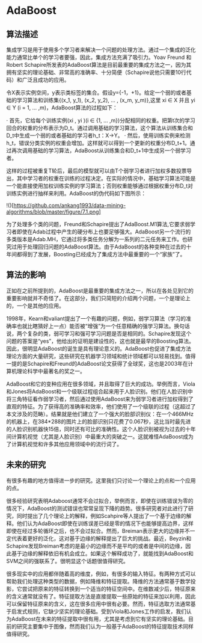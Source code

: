 # AdaBoost

## 算法描述

集成学习是用于使用多个学习者来解决一个问题的处理方法。通过一个集成的泛化能力通常比单个的学习者要强，因此，集成方法充满了吸引力。Yoav Freund 和Robert Schapire所发表的AdaBoost算法是目前最重要的集成方法之一，因为其拥有坚实的理论基础、非常高的准确率、十分简便（Schapire说他只需要10行代码）和广泛且成功的应用。

令X表示实例空间，y表示类标签的集合。假设y={-1，+1}。给定一个弱的或者基础的学习算法和训练集{(x_1, y_1), (x_2, y_2), … , (x_m, y_m)},这里 xi ∈ X 并且 yi ∈ Y (i = 1, … ,m)，AdaBoost算法的过程如下：

· 首先，它给每个训练实例(xi , yi )(i ∈ {1, … ,m})分配相同的权重。把第t次的学习回合的权重的分布表示为D_t。通过调用基础的学习算法，这个算法从训练集合和D_t中生成一个弱的或者基础的学习者h_t：X->Y。
· 然后，使用训练实例来检测h_t，错误分类实例的权重会增加。这样就可以得到一个更新的权重分布D_t+1。通过再次调用基础的学习算法，AdaBoost从训练集合和D_t+1中生成另一个弱学习者。

这样的过程被重复T轮后，最后的模型就可以由T个弱学习者进行加权多数投票导出，其中学习者的权重在训练的过程决定。在实际的情况中，基础学习算法可能是一个能直接使用加权训练实例的学习算法；否则权重能够通过根据权重分布D_t对训练实例进行抽样来利用。AdaBoost的伪代码如下图所示：

!()[https://github.com/ankang1993/data-mining-algorithms/blob/master/figure/7.1.png]

为了处理多个类的问题，Freund和Schapire提出了AdaBoost.M1算法,它要求弱学习者即使在Adab过程中产生的硬分布上也要足够强大。AdaBoost另一个流行的多类版本是Adab.MH，它通过将多类任务分解为一系列的二元任务来工作。也研究过用于处理回归问题的AdaBoost算法。由于AdaBoost的各种变种在过去的十年间都得到了发展，Boosting已经成为了集成方法中最重要的一个“家族”了。

## 算法的影响

正如在之前所提到的，AdaBoost是最重要的集成方法之一，所以在各处见到它的重要影响就并不奇怪了。在这部分，我们只简短的介绍两个问题，一个是理论上的，一个是其他的应用。

1998年，Kearn和valiant提出了一个有趣的问题，例如，弱学习算法（学习的准确率也就比瞎猜好上一点）能否被“增强”为一个任意精确的强学习算法。换句话说，两个复杂的类，弱可学习和强可学习问题是否是相同的。Schapire发现这个问题的答案是“yes”，他给出的证明是建设性的，这也就是最早的Boosting算法。因此，很明显AdaBoost的诞生是具有理论意义的。AdaBoost也促进了集成方法理论方面的大量研究，这些研究在机器学习领域和统计领域都可以轻易找到。值得一提的是Schapire和Freund的AdaBoost论文获得了全球奖，这也是2003年在计算机理论科学中最著名的奖之一。

AdaBoost和它的变种应用在很多领域，并且取得了巨大的成功。举例而言，Viola和Jones将AdaBoost和一个级联过程组合起来用于人脸识别。他们在人脸识别中将三角特征看作弱学习者，然后通过使用AdaBoost来为弱学习者进行加权得到了直观的特征。为了获得高的准确率和效率，他们使用了一个级联的过程（这超过了本文涉及的范畴）。结果就是他们建立了一个强大的脸部识别仪：在一个466MHz的机器上，在384*288的图片上的脸部识别只花费了0.067秒，这比当时最先进的人脸识别机器快15倍，同时还有可比的准确性。这个人脸识别被视为过去的十年间计算机视觉（尤其是人脸识别）中最重大的突破之一。这就难怪AdaBoost成为了计算机视觉和许多其他应用领域中的流行词了。

## 未来的研究

有很多有趣的地方值得进一步的研究。这里我们只讨论一个理论上的点和一个应用的点。

很多经验研究表明Adaboost通常不会过拟合，举例而言，即使在训练错误为零的情况下，AdaBoost的测试错误也常常呈现下降的趋势。很多研究者对此进行了研究，同时提出了几个理论上的解释，例如Scahpire等人提出了一个基于边缘的解释。他们认为AdaBoost即使在训练误差已经是零的情况下也能够提高边界，这样即使在经过多轮循环之后，也不会过拟合。然而，Breiman表示更大的边缘并不一定代表着更好的泛化，这对基于边缘的解释提出了巨大的挑战。最近，Beyzin和Schapire发现Breiman考虑的是最小的边缘而不是平均的或者是中间的边缘，因此基于边缘的解释依旧有机会成立。如果这个解释成功了，就能找到AdaBoost和SVM之间的强联系了。很明显这个话题很值得研究。

很多现实中的应用都伴随着高的维度，例如，有很多的输入特征。有两种方式可以帮助我们处理这种类型的数据，例如降维和特征提取。降维的方法通常基于数学投影，它尝试把原来的特征转换到一个适当的特征空间中。在维数减少后，特征原来的含义通常就没有了。特征提取方法是直接提取一些原始的特征来加以利用，因此可以保留特征原来的含义，这在很多应用中很有必要。然而，特征选取方法通常基于启发式规则，它缺少坚实的理论基础。受到Viola和Jones工作的启发，我们认为AdaBoost在未来的特征提取中很有用，尤其是考虑到它有坚实的理论基础。目前的研究主要集中于图像，然而我们认为一般基于AdaBoost的特征提取技术同样值得研究。
